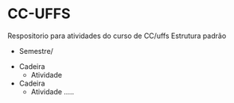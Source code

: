 # CC-UFFS
Respositorio para atividades do curso de CC/uffs
Estrutura padrão
- Semestre/
 * Cadeira
     * Atividade
  * Cadeira
     * Atividade
    .....
